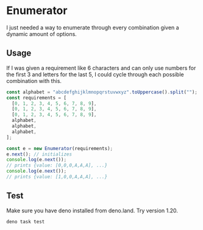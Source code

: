 # Enumerator

I just needed a way to enumerate through every combination given a dynamic amount of options.

## Usage

If I was given a requirement like 6 characters and can only use numbers for the first 3 and letters for the last 5, I could cycle through each possible combination with this.

```javascript
const alphabet = "abcdefghijklmnopqrstuvwxyz".toUppercase().split("");
const requirements = [
  [0, 1, 2, 3, 4, 5, 6, 7, 8, 9],
  [0, 1, 2, 3, 4, 5, 6, 7, 8, 9],
  [0, 1, 2, 3, 4, 5, 6, 7, 8, 9],
  alphabet,
  alphabet,
  alphabet,
];

const e = new Enumerator(requirements);
e.next(); // initializes
console.log(e.next());
// prints {value: [0,0,0,A,A,A], ...}
console.log(e.next());
// prints {value: [1,0,0,A,A,A], ...}
```

## Test

Make sure you have deno installed from deno.land. Try version 1.20.

```
deno task test
```
